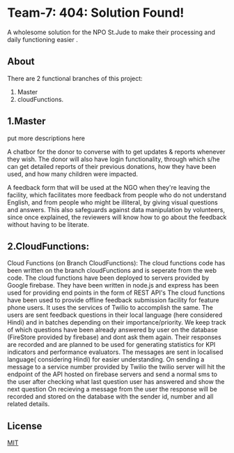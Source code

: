 # Team-7: 404: Solution Found!

A wholesome solution for the NPO St.Jude to make their processing and daily functioning easier .

## About

There are 2 functional branches of this project:
1. Master
2. cloudFunctions.


## 1.Master

put more descriptions here

A chatbor for the donor to converse with to get updates & reports whenever they wish. 
The donor will also have login functionality, through which s/he can get detailed reports of their previous donations, how they have been used, and how many children were impacted.

A feedback form that will be used at the NGO when they're leaving the facility, which facilitates more feedback from people who do not understand English, and from people who might be illiteral, by giving visual questions and answers. This also safeguards against data manipulation by volunteers, since once explained, the reviewers will know how to go about the feedback without having to be literate.



## 2.CloudFunctions:
Cloud Functions (on Branch CloudFunctions):
The cloud functions code has been written on the branch cloudFunctions and is seperate from the web code.
The cloud functions have been deployed to servers provided by Google firebase.
They have been written in node.js and express has been used for providing end points in the form of REST API's 
The cloud functions have been used to provide offline feedback submission facility for feature phone users.
It uses the services of Twilio to accomplish the same.
The users are sent feedback questions in their local language (here considered Hindi) and in batches depending on their importance/priority. 
We keep track of which questions have been already answered by user on the database (FireStore provided by firebase) and dont ask them again.
Their responses are recorded and are planned to be used for generating statistics for KPI indicators and performance evaluators.
The messages are sent in localised language( considering Hindi) for easier understanding.
On sending a message to a service number provided by Twilio the twilio server will hit the endpoint of the API hosted on firebase servers and send a normal sms to the user after checking what last question user has answered and show the next question
On recieving a message from the user the response will be recorded and stored on the database with the sender id, number and all related details.

## License
[MIT](https://choosealicense.com/licenses/mit/)
